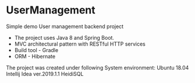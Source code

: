 # UserManagement

Simple demo User management backend project 

- The project uses Java 8 and Spring Boot.
- MVC architectural pattern with RESTful HTTP services
- Build tool - Gradle  
- ORM - Hibernate

 The project was created under following System environment:
   Ubuntu  18.04
   Intellij Idea ver.2019.1.1
   HeidiSQL
 
